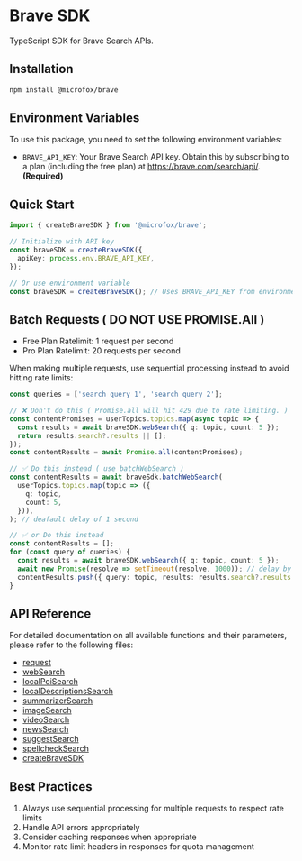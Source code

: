 # Brave SDK

TypeScript SDK for Brave Search APIs.

## Installation

```bash
npm install @microfox/brave
```

## Environment Variables

To use this package, you need to set the following environment variables:

- `BRAVE_API_KEY`: Your Brave Search API key. Obtain this by subscribing to a plan (including the free plan) at https://brave.com/search/api/. **(Required)**

## Quick Start

```typescript
import { createBraveSDK } from '@microfox/brave';

// Initialize with API key
const braveSDK = createBraveSDK({
  apiKey: process.env.BRAVE_API_KEY,
});

// Or use environment variable
const braveSDK = createBraveSDK(); // Uses BRAVE_API_KEY from environment
```

## Batch Requests ( DO NOT USE PROMISE.All )

- Free Plan Ratelimit: 1 request per second
- Pro Plan Ratelimit: 20 requests per second

When making multiple requests, use sequential processing instead to avoid hitting rate limits:

```typescript
const queries = ['search query 1', 'search query 2'];

// ❌ Don't do this ( Promise.all will hit 429 due to rate limiting. )
const contentPromises = userTopics.topics.map(async topic => {
  const results = await braveSDK.webSearch({ q: topic, count: 5 });
  return results.search?.results || [];
});
const contentResults = await Promise.all(contentPromises);

// ✅ Do this instead ( use batchWebSearch )
const contentResults = await braveSdk.batchWebSearch(
  userTopics.topics.map(topic => ({
    q: topic,
    count: 5,
  })),
); // deafault delay of 1 second

// ✅ or Do this instead
const contentResults = [];
for (const query of queries) {
  const results = await braveSDK.webSearch({ q: topic, count: 5 });
  await new Promise(resolve => setTimeout(resolve, 1000)); // delay by 1 seconds
  contentResults.push({ query: topic, results: results.search?.results });
}
```

## API Reference

For detailed documentation on all available functions and their parameters, please refer to the following files:

- [request](./docs/request.md)
- [webSearch](./docs/webSearch.md)
- [localPoiSearch](./docs/localPoiSearch.md)
- [localDescriptionsSearch](./docs/localDescriptionsSearch.md)
- [summarizerSearch](./docs/summarizerSearch.md)
- [imageSearch](./docs/imageSearch.md)
- [videoSearch](./docs/videoSearch.md)
- [newsSearch](./docs/newsSearch.md)
- [suggestSearch](./docs/suggestSearch.md)
- [spellcheckSearch](./docs/spellcheckSearch.md)
- [createBraveSDK](./docs/createBraveSDK.md)

## Best Practices

1. Always use sequential processing for multiple requests to respect rate limits
2. Handle API errors appropriately
3. Consider caching responses when appropriate
4. Monitor rate limit headers in responses for quota management
